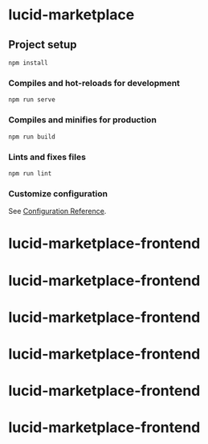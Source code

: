 # lucid-marketplace

## Project setup
```
npm install
```

### Compiles and hot-reloads for development
```
npm run serve
```

### Compiles and minifies for production
```
npm run build
```

### Lints and fixes files
```
npm run lint
```

### Customize configuration
See [Configuration Reference](https://cli.vuejs.org/config/).
# lucid-marketplace-frontend
# lucid-marketplace-frontend
# lucid-marketplace-frontend
# lucid-marketplace-frontend
# lucid-marketplace-frontend
# lucid-marketplace-frontend
